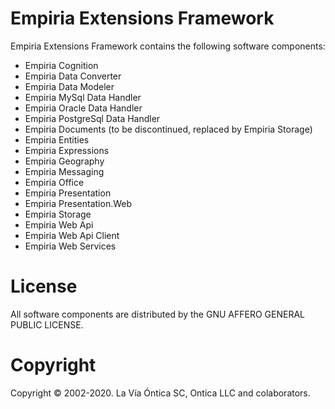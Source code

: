 ﻿# Empiria Extensions Framework

Empiria Extensions Framework contains the following software components:

- Empiria Cognition
- Empiria Data Converter
- Empiria Data Modeler
- Empiria MySql Data Handler
- Empiria Oracle Data Handler
- Empiria PostgreSql Data Handler
- Empiria Documents (to be discontinued, replaced by Empiria Storage)
- Empiria Entities
- Empiria Expressions
- Empiria Geography
- Empiria Messaging
- Empiria Office
- Empiria Presentation
- Empiria Presentation.Web
- Empiria Storage
- Empiria Web Api
- Empiria Web Api Client
- Empiria Web Services

# License

All software components are distributed by the GNU AFFERO GENERAL PUBLIC LICENSE.

# Copyright

Copyright © 2002-2020. La Vía Óntica SC, Ontica LLC and colaborators.
